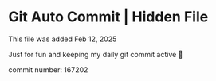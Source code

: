 # Git Auto Commit | Hidden File

This file was added Feb 12, 2025

Just for fun and keeping my daily git commit active 🤪

commit number: 167202
